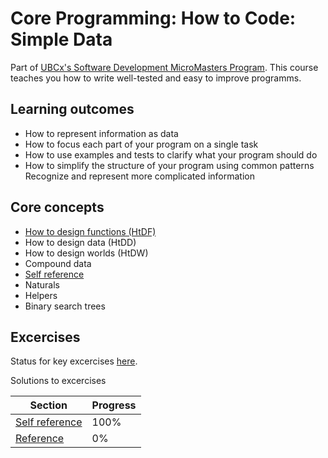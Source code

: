 
# Core Programming: How to Code: Simple Data

Part of [UBCx's Software Development MicroMasters Program](https://www.edx.org/micromasters/ubcx-software-development). This course teaches you how to write well-tested and easy to improve programms.

## Learning outcomes

* How to represent information as data
* How to focus each part of your program on a single task
* How to use examples and tests to clarify what your program should do
* How to simplify the structure of your program using common patterns
Recognize and represent more complicated information

## Core concepts

* [How to design functions (HtDF)](./notes/HtDF.md)
* How to design data (HtDD)
* How to design worlds (HtDW)
* Compound data
* [Self reference](./notes/self_reference.md)
* Naturals
* Helpers
* Binary search trees

## Excercises

Status for key excercises [here](https://docs.google.com/spreadsheets/d/1giAhaE2HwB3n1zEh1t_v29IuXsCttrgz8531bOZOPf4/edit#gid=0).

Solutions to excercises

| Section | Progress | 
| --- | --- |
| [Self reference](./assignments/04a-self-reference/) | 100% |
| [Reference](./assignments/04b-reference/) | 0% |